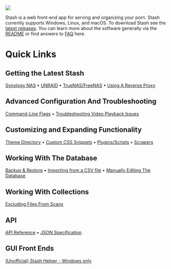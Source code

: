 ![](https://i.imgur.com/8aQyv68.png)

Stash is a web front-end app for serving and organizing your porn. Stash currently supports Windows, Linux, and macOS. To download Stash see the [latest releases](https://github.com/stashapp/stash/releases). You can learn more about the software generally via the [README](https://github.com/stashapp/stash/blob/develop/README.md) or find answers to [FAQ](https://github.com/stashapp/stash/wiki/FAQ) here.

# Quick Links

## Getting the Latest Stash

[Synology NAS](https://github.com/stashapp/stash/wiki/Installing-on-Synology-NAS) • [UNRAID](https://github.com/stashapp/stash/wiki/Unraid-Support) • [TrueNAS/FreeNAS](https://github.com/stashapp/stash/wiki/Installing-on-FreeNAS-TrueNAS) • [Using A Reverse Proxy](https://github.com/stashapp/stash/wiki/Reverse-proxy)
## Advanced Configuration And Troubleshooting
[Command-Line Flags](https://github.com/stashapp/stash/wiki/Advanced-Configuration-Options) • [Troubleshooting Video Playback Issues](https://github.com/stashapp/stash/wiki/Troubleshooting-video-playback-issues)
## Customizing and Expanding Functionality
[Theme Directory](https://github.com/stashapp/stash/wiki/Themes) • [Custom CSS Snippets](https://github.com/stashapp/stash/wiki/Custom-CSS-snippets) • [Plugins/Scripts](https://github.com/stashapp/stash/wiki/Plugins-&--Scripts) • [Scrapers](https://github.com/stashapp/stash/wiki/Scrapers)
## Working With The Database
[Backup & Restore](https://github.com/stashapp/stash/wiki/Backup-&-Restore-Database) • [Importing from a CSV file](https://github.com/stashapp/stash/wiki/Importing-via-CSV-using-gql-iterate) •  [Manually Editing The Database](https://github.com/stashapp/stash/wiki/Manually-Editing-the-Stash-Sqlite3-database)
## Working With Collections
[Excluding Files From Scans](https://github.com/stashapp/stash/wiki/Exclude-file-configuration)
## API
[API Reference](https://github.com/stashapp/stash/wiki/API) • [JSON Specification](https://github.com/stashapp/stash/wiki/JSON-Specification) 
## GUI Front Ends
[(Unofficial) Stash Helper - Windows only](https://github.com/philpw99/Stash_Helper)
